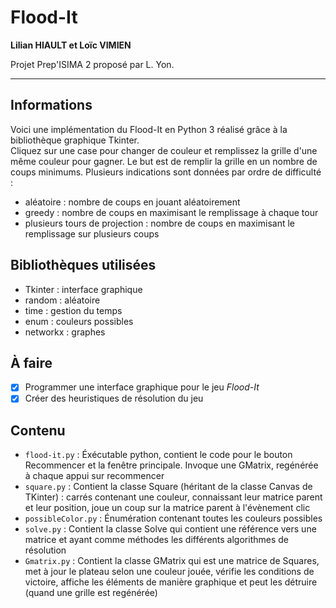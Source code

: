 # Flood-It

**Lilian HIAULT et Loïc VIMIEN**

Projet Prep'ISIMA 2 proposé par L. Yon.

* * *

## Informations

Voici une implémentation du Flood-It en Python 3 réalisé grâce à la bibliothèque graphique Tkinter.  
Cliquez sur une case pour changer de couleur et remplissez la grille d'une même couleur pour gagner. Le but est de remplir la grille en un nombre de coups minimums. Plusieurs indications sont données par ordre de difficulté :

-   aléatoire : nombre de coups en jouant aléatoirement
-   greedy : nombre de coups en maximisant le remplissage à chaque tour
-   plusieurs tours de projection : nombre de coups en maximisant le remplissage sur plusieurs coups

## Bibliothèques utilisées

-   Tkinter : interface graphique
-   random : aléatoire
-   time : gestion du temps
-   enum : couleurs possibles
-   networkx : graphes

## À faire

-   [x] Programmer une interface graphique pour le jeu _Flood-It_
-   [x] Créer des heuristiques de résolution du jeu

## Contenu

-   `flood-it.py` : Éxécutable python, contient le code pour le bouton Recommencer et la fenêtre principale. Invoque une GMatrix, regénérée à chaque appui sur recommencer
-   `square.py` : Contient la classe Square (héritant de la classe Canvas de TKinter) : carrés contenant une couleur, connaissant leur matrice parent et leur position, joue un coup sur la matrice parent à l'évènement clic
-   `possibleColor.py` : Énumération contenant toutes les couleurs possibles
-   `solve.py` : Contient la classe Solve qui contient une référence vers une matrice et ayant comme méthodes les différents algorithmes de résolution
-   `Gmatrix.py` : Contient la classe GMatrix qui est une matrice de Squares, met à jour le plateau selon une couleur jouée, vérifie les conditions de victoire, affiche les éléments de manière graphique et peut les détruire (quand une grille est regénérée)
